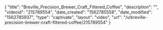 {
    "title": "Breville_Precision_Brewer_Craft_Filtered_Coffee",
    "description": "",
    "videoid": "215789554",
    "date_created": "1562785558",
    "date_modified": "1562785937",
    "type": "captivate",
    "layout": "video",
    "url": "\/v\/breville-precision-brewer-craft-filtered-coffee\/215789554"
}
